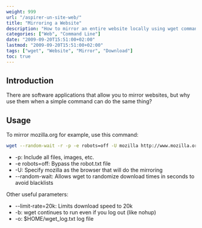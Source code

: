```yaml
---
weight: 999
url: "/aspirer-un-site-web/"
title: "Mirroring a Website"
description: "How to mirror an entire website locally using wget command line utility"
categories: ["Web", "Command Line"]
date: "2009-09-20T15:51:00+02:00"
lastmod: "2009-09-20T15:51:00+02:00"
tags: ["wget", "Website", "Mirror", "Download"]
toc: true
---
```


## Introduction

There are software applications that allow you to mirror websites, but why use them when a simple command can do the same thing?

## Usage

To mirror mozilla.org for example, use this command:

```bash
wget --random-wait -r -p -e robots=off -U mozilla http://www.mozilla.org
```

* -p: Include all files, images, etc.
* -e robots=off: Bypass the robot.txt file
* -U: Specify mozilla as the browser that will do the mirroring
* --random-wait: Allows wget to randomize download times in seconds to avoid blacklists

Other useful parameters:

* --limit-rate=20k: Limits download speed to 20k
* -b: wget continues to run even if you log out (like nohup)
* -o: $HOME/wget_log.txt log file
